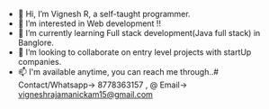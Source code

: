 - 👋 Hi, I’m Vignesh R, a self-taught programmer.
- 👀 I’m interested in Web development !!
- 🌱 I’m currently learning Full stack development(Java full stack) in Banglore.
- 💞️ I’m looking to collaborate on entry level projects with startUp companies.
- 📫 I'm available anytime, you can reach me through..# Contact/Whatsapp-> 8778363157 , @ Email-> vigneshrajamanickam15@gmail.com

<!---
Vignesh-1523/Vignesh-1523 is a ✨ special ✨ repository because its `README.md` (this file) appears on your GitHub profile.
You can click the Preview link to take a look at your changes.
--->
